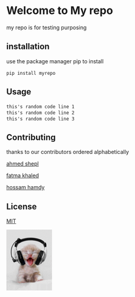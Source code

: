 # Welcome to My repo
my repo is for testing purposing 

## installation
use the package manager pip to install

	pip install myrepo


## Usage
```
this's random code line 1
this's random code line 2
this's random code line 3

```

## Contributing

thanks to our contributors ordered alphabetically

[ahmed shepl](https://github.com/ahmedsheblwafa)

[fatma khaled](https://github.com/FatmaKhaled/)

[hossam hamdy](https://github.com/hosamhamdy258)


## License
[MIT](https://www.mit.edu/)


![smiling cat](./images/cat.gif)
